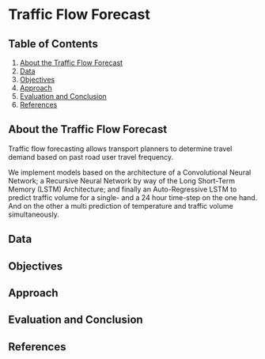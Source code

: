 # Traffic Flow Forecast

## Table of Contents

1.  [About the Traffic Flow Forecast](#about-the-traffic-flow-forecast)
2.  [Data](#data)
3.  [Objectives](#objectives)
4.  [Approach](#approach)
5.  [Evaluation and Conclusion](#evaluation-and-conclusion)
6.  [References](#references)

## About the Traffic Flow Forecast
Traffic flow forecasting allows transport planners to determine travel demand based on past road user travel frequency. 

We implement models based on the architecture of a Convolutional Neural Network; a Recursive Neural Network by way of the Long Short-Term Memory (LSTM) Architecture; and finally an Auto-Regressive LSTM to predict traffic volume for a single- and a 24 hour time-step on the one hand. And on the other a multi prediction of temperature and traffic volume simultaneously. 

## Data

## Objectives

## Approach

## Evaluation and Conclusion

## References
